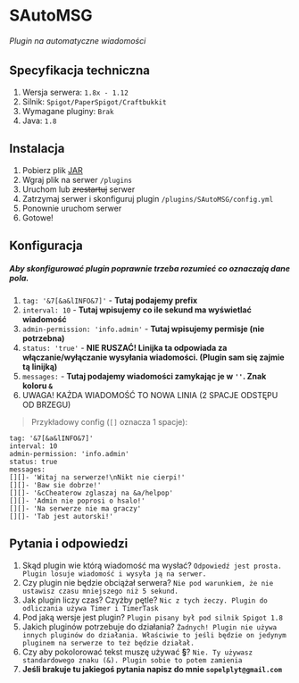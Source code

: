 # SAutoMSG
###### Plugin na automatyczne wiadomości
## Specyfikacja techniczna
1. Wersja serwera: ``` 1.8x - 1.12 ```
2. Silnik: ``` Spigot/PaperSpigot/Craftbukkit ```
3. Wymagane pluginy: ``` Brak ```
4. Java: ``` 1.8 ```
## Instalacja
1. Pobierz plik [JAR](https://github.com/SopelPL/SAutoMSG/releases)
2. Wgraj plik na serwer ``` /plugins ```
3. Uruchom lub ~~zrestartuj~~ serwer
4. Zatrzymaj serwer i skonfiguruj plugin ``` /plugins/SAutoMSG/config.yml ```
5. Ponownie uruchom serwer
6. Gotowe!
## Konfiguracja
##### Aby skonfigurować plugin ****poprawnie**** trzeba rozumieć co oznaczają dane pola.
1. ```tag: '&7[&a&lINFO&7]'``` - **Tutaj podajemy prefix**
2. ``` interval: 10 ``` - **Tutaj wpisujemy co ile sekund ma wyświetlać wiadomość**
3. ```admin-permission: 'info.admin'``` - **Tutaj wpisujemy permisje (nie potrzebna)**
4. ```status: 'true'``` - **NIE RUSZAĆ! Linijka ta odpowiada za włączanie/wyłączanie wysyłania wiadomości. (Plugin sam się zajmie tą linijką)**
5. ```messages:``` - **Tutaj podajemy wiadomości zamykając je w ``` '' ```. Znak koloru ``` & ```**
6. UWAGA! KAŻDA WIADOMOŚĆ TO NOWA LINIA (2 SPACJE ODSTĘPU OD BRZEGU)
> Przykładowy config (``` [] ``` oznacza 1 spacje):
```
tag: '&7[&a&lINFO&7]'
interval: 10
admin-permission: 'info.admin'
status: true
messages:
[][]- 'Witaj na serwerze!\nNikt nie cierpi!'
[][]- 'Baw sie dobrze!'
[][]- '&cCheaterow zglaszaj na &a/helpop'
[][]- 'Admin nie poprosi o hsalo!'
[][]- 'Na serwerze nie ma graczy'
[][]- 'Tab jest autorski!'
```
## Pytania i odpowiedzi
1. Skąd plugin wie którą wiadomość ma wysłać? ``` Odpowiedź jest prosta. Plugin losuje wiadomość i wysyła ją na serwer. ```
2. Czy plugin nie będzie obciążał serwera? ``` Nie pod warunkiem, że nie ustawisz czasu mniejszego niż 5 sekund. ```
3. Jak plugin liczy czas? Czyżby pętle? ``` Nic z tych żeczy. Plugin do odliczania używa Timer i TimerTask ```
4. Pod jaką wersje jest plugin? ``` Plugin pisany był pod silnik Spigot 1.8 ```
5. Jakich pluginów potrzebuje do działania? ``` Żadnych! Plugin nie używa innych pluginów do działania. Właściwie to jeśli będzie on jedynym pluginem na serwerze to też będzie działał. ```
6. Czy aby pokolorować tekst muszę używać **§**? ``` Nie. Ty używasz standardowego znaku (&). Plugin sobie to potem zamienia ```
7. **Jeśli brakuje tu jakiegoś pytania napisz do mnie ``` sopelplyt@gmail.com ```**
